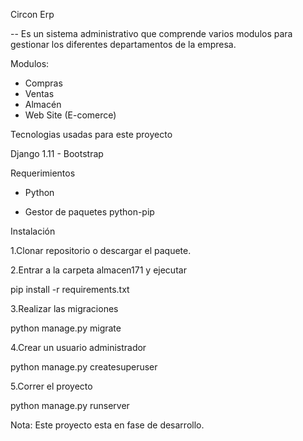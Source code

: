 Circon Erp

-- Es un sistema administrativo que comprende varios modulos para gestionar los diferentes departamentos de la empresa.

Modulos:

- Compras
- Ventas
- Almacén
- Web Site (E-comerce)

Tecnologias usadas para este proyecto

Django 1.11 - Bootstrap

Requerimientos

- Python

- Gestor de paquetes python-pip

Instalación

1.Clonar repositorio o descargar el paquete.

2.Entrar a la carpeta almacen171 y ejecutar

pip install -r requirements.txt

3.Realizar las migraciones

python manage.py migrate

4.Crear un usuario administrador

python manage.py createsuperuser

5.Correr el proyecto

python manage.py runserver

Nota: Este proyecto esta en fase de desarrollo.